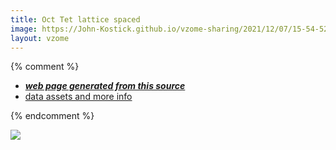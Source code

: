 ```yaml
---
title: Oct Tet lattice spaced
image: https://John-Kostick.github.io/vzome-sharing/2021/12/07/15-54-52-Oct-Tet-lattice-spaced/Oct-Tet-lattice-spaced.png
layout: vzome
---
```


{% comment %}
 - [***web page generated from this source***][post]
 - [data assets and more info][github]

[post]: <https://John-Kostick.github.io/vzome-sharing/2021/12/07/Oct-Tet-lattice-spaced-15-54-52.html>
[github]: <https://github.com/John-Kostick/vzome-sharing/tree/main/2021/12/07/15-54-52-Oct-Tet-lattice-spaced/>
{% endcomment %}

<vzome-viewer style="width: 100%; height: 65vh;"
       src="https://John-Kostick.github.io/vzome-sharing/2021/12/07/15-54-52-Oct-Tet-lattice-spaced/Oct-Tet-lattice-spaced.vZome" >
  <img src="https://John-Kostick.github.io/vzome-sharing/2021/12/07/15-54-52-Oct-Tet-lattice-spaced/Oct-Tet-lattice-spaced.png" />
</vzome-viewer>